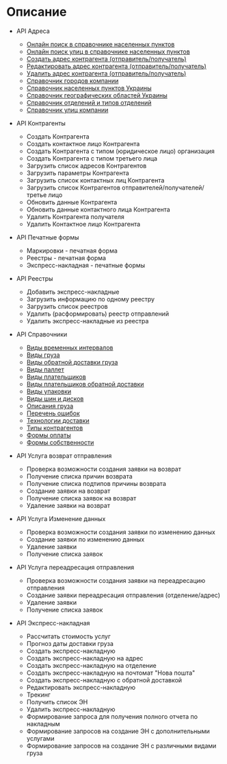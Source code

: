 # Описание

- API Адреса
  - [Онлайн поиск в справочнике населенных пунктов](Address.md#searchSettlements)
  - [Онлайн поиск улиц в справочнике населенных пунктов](Address.md#searchSettlementStreets)
  - [Создать адрес контрагента (отправитель/получатель)](Address.md#)
  - [Редактировать адрес контрагента (отправитель/получатель)](Address.md#)
  - [Удалить адрес контрагента (отправитель/получатель)](Address.md#)
  - [Справочник городов компании](Address.md#getCities)
  - [Справочник населенных пунктов Украины](Address.md#)
  - [Справочник географических областей Украины](Address.md#getAreas)
  - [Справочник отделений и типов отделений](Address.md#getWarehouses)
  - [Справочник улиц компании](Address.md#getStreet)

- API Контрагенты
  - Создать Контрагента
  - Создать контактное лицо Контрагента
  - Создать Контрагента с типом (юридическое лицо) организация
  - Создать Контрагента с типом третьего лица
  - Загрузить список адресов Контрагентов
  - Загрузить параметры Контрагента
  - Загрузить список контактных лиц Контрагента
  - Загрузить список Контрагентов отправителей/получателей/третье лицо
  - Обновить данные Контрагента
  - Обновить данные контактного лица Контрагента
  - Удалить Контрагента получателя
  - Удалить Контактное лицо Контрагента


- API Печатные формы
  - Маркировки - печатная форма
  - Реестры - печатная форма
  - Экспресс-накладная - печатные формы


- API Реестры
  - Добавить экспресс-накладные
  - Загрузить информацию по одному реестру
  - Загрузить список реестров
  - Удалить (расформировать) реестр отправлений
  - Удалить экспресс-накладные из реестра


- API Справочники
  - [Виды временных интервалов](Common.md#getTimeIntervals)
  - [Виды груза](Common.md#getCargoTypes)
  - [Виды обратной доставки груза](Common.md#getBackwardDeliveryCargoTypes)
  - [Виды паллет](Common.md#getPalletsList)
  - [Виды плательщиков](Common.md#getTypesOfPayers)
  - [Виды плательщиков обратной доставки](Common.md#getTypesOfPayersForRedelivery)
  - [Виды упаковки](Common.md#getPackList)
  - [Виды шин и дисков](Common.md#getTiresWheelsList)
  - [Описания груза](Common.md#getCargoDescriptionList)
  - [Перечень ошибок](CommonGeneral.md#getMessageCodeText)
  - [Технологии доставки](Common.md#getServiceTypes)
  - [Типы контрагентов](Common.md#getTypesOfCounterparties)
  - [Формы оплаты](Common.md#getPaymentForms)
  - [Формы собственности](Common.md#getOwnershipFormsList)


- API Услуга возврат отправления
  - Проверка возможности создания заявки на возврат
  - Получение списка причин возврата
  - Получение списка подтипов причины возврата
  - Создание заявки на возврат
  - Получение списка заявок на возврат
  - Удаление заявки на возврат


- API Услуга Изменение данных
  - Проверка возможности создания заявки по изменению данных
  - Создание заявки по изменению данных
  - Удаление заявки
  - Получение списка заявок


- API Услуга переадресация отправления
  - Проверка возможности создания заявки на переадресацию отправления
  - Создание заявки переадресация отправления (отделение/адрес)
  - Удаление заявки
  - Получение списка заявок


- API Экспресс-накладная
  - Рассчитать стоимость услуг
  - Прогноз даты доставки груза
  - Создать экспресс-накладную
  - Создать экспресс-накладную на адрес
  - Создать экспресс-накладную на отделение
  - Создать экспресс-накладную на почтомат "Нова пошта"
  - Создать экспресс-накладную с обратной доставкой
  - Редактировать экспресс-накладную
  - Трекинг
  - Получить список ЭН
  - Удалить экспресс-накладную
  - Формирование запроса для получения полного отчета по накладным
  - Формирование запросов на создание ЭН с дополнительными услугами
  - Формирование запросов на создание ЭН с различными видами груза
